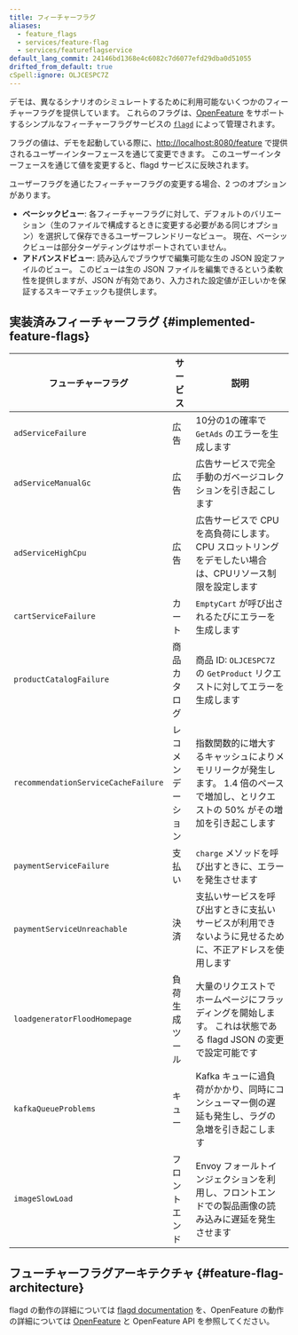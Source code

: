 ```yaml
---
title: フィーチャーフラグ
aliases:
  - feature_flags
  - services/feature-flag
  - services/featureflagservice
default_lang_commit: 24146bd1368e4c6082c7d6077efd29dba0d51055
drifted_from_default: true
cSpell:ignore: OLJCESPC7Z
---
```


デモは、異なるシナリオのシミュレートするために利用可能ないくつかのフィーチャーフラグを提供しています。
これらのフラグは、[OpenFeature](https://openfeature.dev) をサポートするシンプルなフィーチャーフラグサービスの [`flagd`](https://flagd.dev) によって管理されます。

フラグの値は、デモを起動している際に、<http://localhost:8080/feature> で提供されるユーザーインターフェースを通じて変更できます。
このユーザーインターフェースを通じて値を変更すると、flagd サービスに反映されます。

ユーザーフラグを通じたフィーチャーフラグの変更する場合、2 つのオプションがあります。

- **ベーシックビュー**: 各フィーチャーフラグに対して、デフォルトのバリエーション（生のファイルで構成するときに変更する必要がある同じオプション）を選択して保存できるユーザーフレンドリーなビュー。 現在、ベーシックビューは部分ターゲティングはサポートされていません。
- **アドバンスドビュー**: 読み込んでブラウザで編集可能な生の JSON 設定ファイルのビュー。 このビューは生の JSON ファイルを編集できるという柔軟性を提供しますが、JSON が有効であり、入力された設定値が正しいかを保証するスキーマチェックも提供します。

## 実装済みフィーチャーフラグ {#implemented-feature-flags}

| フューチャーフラグ                  | サービス           | 説明                                                                                                                                 |
| ----------------------------------- | ------------------ | ------------------------------------------------------------------------------------------------------------------------------------ |
| `adServiceFailure`                  | 広告               | 10分の1の確率で `GetAds` のエラーを生成します                                                                                        |
| `adServiceManualGc`                 | 広告               | 広告サービスで完全手動のガベージコレクションを引き起こします                                                                         |
| `adServiceHighCpu`                  | 広告               | 広告サービスで CPU を高負荷にします。 CPU スロットリングをデモしたい場合は、CPUリソース制限を設定します                              |
| `cartServiceFailure`                | カート             | `EmptyCart` が呼び出されるたびにエラーを生成します                                                                                   |
| `productCatalogFailure`             | 商品カタログ       | 商品 ID: `OLJCESPC7Z` の `GetProduct` リクエストに対してエラーを生成します                                                           |
| `recommendationServiceCacheFailure` | レコメンデーション | 指数関数的に増大するキャッシュによりメモリリークが発生します。 1.4 倍のペースで増加し、とリクエストの 50% がその増加を引き起こします |
| `paymentServiceFailure`             | 支払い             | `charge` メソッドを呼び出すときに、エラーを発生させます                                                                              |
| `paymentServiceUnreachable`         | 決済               | 支払いサービスを呼び出すときに支払いサービスが利用できないように見せるために、不正アドレスを使用します                               |
| `loadgeneratorFloodHomepage`        | 負荷生成ツール     | 大量のリクエストでホームページにフラッディングを開始します。 これは状態である flagd JSON の変更で設定可能です                        |
| `kafkaQueueProblems`                | キュー             | Kafka キューに過負荷がかかり、同時にコンシューマー側の遅延も発生し、ラグの急増を引き起こします                                       |
| `imageSlowLoad`                     | フロントエンド     | Envoy フォールトインジェクションを利用し、フロントエンドでの製品画像の読み込みに遅延を発生させます                                   |

## フューチャーフラグアーキテクチャ {#feature-flag-architecture}

flagd の動作の詳細については [flagd documentation](https://flagd.dev) を、OpenFeature の動作の詳細については [OpenFeature](https://openfeature.dev) と OpenFeature API を参照してください。
